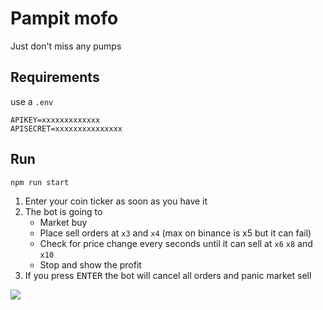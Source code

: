 # Pampit mofo

Just don't miss any pumps

## Requirements
use a `.env`

```
APIKEY=xxxxxxxxxxxxx
APISECRET=xxxxxxxxxxxxxxx
```

## Run

```sh
npm run start
```

1. Enter your coin ticker as soon as you have it
2. The bot is going to
   - Market buy
   - Place sell orders at `x3` and `x4` (max on binance is x5 but it can fail)
   - Check for price change every seconds until it can sell at `x6` `x8` and `x10`
   - Stop and show the profit
3. If you press <kbd>ENTER</kbd> the bot will cancel all orders and panic market sell

![](https://i.imgur.com/ASk4cFx.png)